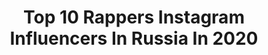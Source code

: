 ---
title: Top 10 Rappers Instagram Influencers In Russia In 2020
description: >-
  Find top rappers Instagram influencers in Russia in 2020. Most popular hashtags: #rap #music #instagroove.
platform: Instagram
hits: 17
text_top: Identify the most popular Instagram profiles on inBeat.
text_bottom: inBeat aggregates 17 Instagram influencers like this in Russia for you to collaborate.
profiles:
  - username: "lina_markova_"
    fullname: >-
      Мона Лина
    bio: >-
      Model | Rapper 📩 markovabooking@gmail.com MA: @claudiamodelmgt 🇮🇹 ✖️MUSIC LINK✖️
    location: "Russia"
    followers: 41624
    engagement: 224
    commentsToLikes: 0.068380
    id: ck6tipem215zc0j71i6glmkee
    verified: false
    hashtags: ""
  - username: "mosya1"
    fullname: >-
      Mosя
    bio: >-
      Rapper,Artist,club-MC Организация Выступлений: Павел +7926-722-22-23 ST-Один На Один(Mosя remix) 👇🏼👇🏼👇🏼
    location: "Russia"
    followers: 4837
    engagement: 844
    commentsToLikes: 0.123652
    id: ck5pylqvnwmro0i11z2nw010s
    verified: false
    hashtags: "#taxi, #stayhome, #fliptheswitch, #fliptheswitchchallenge"
  - username: "angelpeachu"
    fullname: >-
      KPOP | KOREAN | BEAUTY
    bio: >-
      @mashirotsuki Hi, I'm NiNi Cover dancer and rapper Москва 💗
    location: "Russia"
    followers: 10667
    engagement: 535
    commentsToLikes: 0.035152
    id: ck8tah7tfrqlz0j78dwtwnm9l
    verified: false
    hashtags: ""
  - username: "black_snow_official"
    fullname: >-
      NOIRMALEMENT ♣️🤘🏿♣️
    bio: >-
      Black Stories Hype man Rapper Crypto-engr 📚 Entrepreneur Mr Black 🇨🇲🇷🇺 @afrikaplus soon 15.08 my birthday
    location: "Russia"
    followers: 13283
    engagement: 277
    commentsToLikes: 0.092146
    id: ck8sxphc9i6t70j78210glrg0
    verified: false
    hashtags: "#noirmalement, #yessir, #shazam, #googlemusic"
  - username: "shil__off"
    fullname: >-
      𝓓𝓶𝓲𝓽𝓻𝓲𝔂 𝓢𝓱𝓲𝓵𝓸𝓿
    bio: >-
      СМОТРИ СТОРИСЫ🤪 I`m not rapper 🦄 TT 800к+ 📩shiloff@ea-teamagency.com
    location: "Russia"
    followers: 269593
    engagement: 221
    commentsToLikes: 0.120130
    id: ck5zw7tt75n4i0i14xn7h2dwq
    verified: false
    hashtags: ""
  - username: "dinomc47"
    fullname: >-
      Dino MC47
    bio: >-
      🖤 Father 🎤 Rapper 🔞 Party Maker ♠️ Player
    location: "Russia"
    followers: 97153
    engagement: 95
    commentsToLikes: 0.026248
    id: ck5q49p0qoank0i11qo0rcfus
    verified: false
    hashtags: "#covid19, #5g, #covid"
  - username: "rappersyava"
    fullname: >-
      СЯВА
    bio: >-
      По всем вопросам: WhatsApp +79250 399 355 Сергей
    location: "Russia"
    followers: 638581
    engagement: 319
    commentsToLikes: 0.019077
    id: ck6tpd7mij7370j7129nomp7e
    verified: true
    hashtags: "#live, #show"
  - username: "dima_dek_official"
    fullname: >-
      Dima Dek
    bio: >-
      Музыкант🎤🎼🎼🎼#RASTAMAFIA Пишу песни маленькому дредлоку @vlad_pashkov007 🔥🔥🔥 Новый EP «На Фитах» доступен на ITunes 🔥. Ссылка снизу 👇
    location: "Russia"
    followers: 11207
    engagement: 928
    commentsToLikes: 0.008614
    id: ck15tqec4jdt30i19ge42nesb
    verified: false
    hashtags: "#beatmaker, #music, #atlanta, #hiphopproducer"
  - username: "sashka_stone"
    fullname: >-
      Aleksandr Zarubin
    bio: >-
      MMA FIGHTER🥊 Blogger🎥 4-x Russia Champion🥇 4-x World Champion🏆 Реклама +7 906 019-20-91
    location: "Russia"
    followers: 2125818
    engagement: 499
    commentsToLikes: 0.037584
    id: ck5c1b5tiutjz0i115h345mb5
    verified: false
    hashtags: "#marvel, #video, #rap, #vine"
  - username: "an.drums"
    fullname: >-
      Anastasia Sereda 🥁
    bio: >-
      Hebi🐍 ▪️Drummer ▪️Artist @paistecymbals @blastbeat_drum_shop Ex.drummer of «O.Torvald» band
    location: "Russia"
    followers: 42854
    engagement: 1350
    commentsToLikes: 0.022441
    id: ck5hly068l2890i11rqcy69n4
    verified: false
    hashtags: "#drumgirl, #paiste, #girlpower, #musician"
---